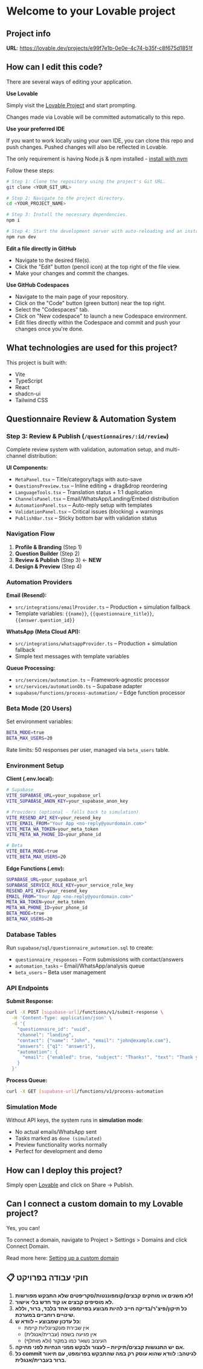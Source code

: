 # Welcome to your Lovable project

## Project info

**URL**: https://lovable.dev/projects/e99f7e1b-0e0e-4c74-b35f-c8f675d1851f

## How can I edit this code?

There are several ways of editing your application.

**Use Lovable**

Simply visit the [Lovable Project](https://lovable.dev/projects/e99f7e1b-0e0e-4c74-b35f-c8f675d1851f) and start prompting.

Changes made via Lovable will be committed automatically to this repo.

**Use your preferred IDE**

If you want to work locally using your own IDE, you can clone this repo and push changes. Pushed changes will also be reflected in Lovable.

The only requirement is having Node.js & npm installed - [install with nvm](https://github.com/nvm-sh/nvm#installing-and-updating)

Follow these steps:

```sh
# Step 1: Clone the repository using the project's Git URL.
git clone <YOUR_GIT_URL>

# Step 2: Navigate to the project directory.
cd <YOUR_PROJECT_NAME>

# Step 3: Install the necessary dependencies.
npm i

# Step 4: Start the development server with auto-reloading and an instant preview.
npm run dev
```

**Edit a file directly in GitHub**

- Navigate to the desired file(s).
- Click the "Edit" button (pencil icon) at the top right of the file view.
- Make your changes and commit the changes.

**Use GitHub Codespaces**

- Navigate to the main page of your repository.
- Click on the "Code" button (green button) near the top right.
- Select the "Codespaces" tab.
- Click on "New codespace" to launch a new Codespace environment.
- Edit files directly within the Codespace and commit and push your changes once you're done.

## What technologies are used for this project?

This project is built with:

- Vite
- TypeScript
- React
- shadcn-ui
- Tailwind CSS

## Questionnaire Review & Automation System

### Step 3: Review & Publish (`/questionnaires/:id/review`)

Complete review system with validation, automation setup, and multi-channel distribution:

**UI Components:**
- `MetaPanel.tsx` – Title/category/tags with auto-save
- `QuestionsPreview.tsx` – Inline editing + drag&drop reordering  
- `LanguageTools.tsx` – Translation status + 1:1 duplication
- `ChannelsPanel.tsx` – Email/WhatsApp/Landing/Embed distribution
- `AutomationPanel.tsx` – Auto-reply setup with templates
- `ValidationPanel.tsx` – Critical issues (blocking) + warnings
- `PublishBar.tsx` – Sticky bottom bar with validation status

### Navigation Flow
1. **Profile & Branding** (Step 1)
2. **Question Builder** (Step 2) 
3. **Review & Publish** (Step 3) ← **NEW**
4. **Design & Preview** (Step 4)

### Automation Providers

**Email (Resend):**
- `src/integrations/emailProvider.ts` – Production + simulation fallback
- Template variables: `{{name}}`, `{{questionnaire_title}}`, `{{answer.question_id}}`

**WhatsApp (Meta Cloud API):**
- `src/integrations/whatsappProvider.ts` – Production + simulation fallback  
- Simple text messages with template variables

**Queue Processing:**
- `src/services/automation.ts` – Framework-agnostic processor
- `src/services/automationDb.ts` – Supabase adapter
- `supabase/functions/process-automation/` – Edge function processor

### Beta Mode (20 Users)

Set environment variables:
```bash
BETA_MODE=true
BETA_MAX_USERS=20
```

Rate limits: 50 responses per user, managed via `beta_users` table.

### Environment Setup

**Client (.env.local):**
```bash
# Supabase
VITE_SUPABASE_URL=your_supabase_url
VITE_SUPABASE_ANON_KEY=your_supabase_anon_key

# Providers (optional - falls back to simulation)
VITE_RESEND_API_KEY=your_resend_key
VITE_EMAIL_FROM="Your App <no-reply@yourdomain.com>"
VITE_META_WA_TOKEN=your_meta_token
VITE_META_WA_PHONE_ID=your_phone_id

# Beta
VITE_BETA_MODE=true
VITE_BETA_MAX_USERS=20
```

**Edge Functions (.env):**
```bash
SUPABASE_URL=your_supabase_url
SUPABASE_SERVICE_ROLE_KEY=your_service_role_key
RESEND_API_KEY=your_resend_key
EMAIL_FROM="Your App <no-reply@yourdomain.com>"
META_WA_TOKEN=your_meta_token  
META_WA_PHONE_ID=your_phone_id
BETA_MODE=true
BETA_MAX_USERS=20
```

### Database Tables

Run `supabase/sql/questionnaire_automation.sql` to create:

- `questionnaire_responses` – Form submissions with contact/answers
- `automation_tasks` – Email/WhatsApp/analysis queue
- `beta_users` – Beta user management

### API Endpoints

**Submit Response:**
```bash
curl -X POST [supabase-url]/functions/v1/submit-response \
  -H 'Content-Type: application/json' \
  -d '{
    "questionnaire_id": "uuid",
    "channel": "landing",
    "contact": {"name": "John", "email": "john@example.com"},
    "answers": {"q1": "answer1"},
    "automation": {
      "email": {"enabled": true, "subject": "Thanks!", "text": "Thank you"}
    }
  }'
```

**Process Queue:**
```bash
curl -X GET [supabase-url]/functions/v1/process-automation
```

### Simulation Mode

Without API keys, the system runs in **simulation mode**:
- No actual emails/WhatsApp sent
- Tasks marked as `done (simulated)`
- Preview functionality works normally
- Perfect for development and demo

## How can I deploy this project?

Simply open [Lovable](https://lovable.dev/projects/e99f7e1b-0e0e-4c74-b35f-c8f675d1851f) and click on Share -> Publish.

## Can I connect a custom domain to my Lovable project?

Yes, you can!

To connect a domain, navigate to Project > Settings > Domains and click Connect Domain.

Read more here: [Setting up a custom domain](https://docs.lovable.dev/tips-tricks/custom-domain#step-by-step-guide)

## 📋 חוקי עבודה בפרויקט

1. **לא משנים או מוחקים קבצים/קומפוננטות/סקריפטים שלא התבקש מפורשות!**
2. **לא מוסיפים קבצים או קוד חדש בלי אישור.**
3. **כל תיקון/פיצ'ר/בדיקה חייב להיות מבוצע בפרומפט אחד בלבד, ברור, וללא שינויים רוחביים במערכת.**
4. **כל עדכון שמבוצע – לוודא ש:**
   - אין שבירת פונקציונליות קיימת
   - אין פגיעה בשפה (עברית/אנגלית)
   - העיצוב נשאר כמו במקור (ולא מוחלף)
5. **אם יש התנגשות קבצים/תיקיות – לעצור ולבקש ממני הנחיות לפני מחיקה.**
6. **כל commit לגיטהב: לוודא שהוא עוסק רק במה שהתבקש בפרומפט, עם תיאור ברור בעברית/אנגלית.**

